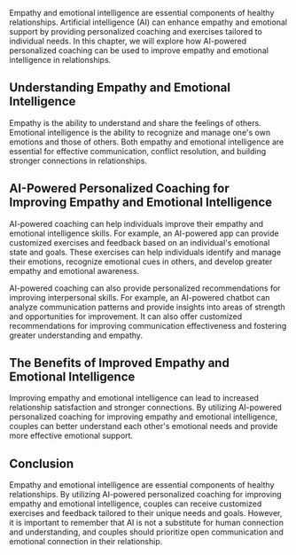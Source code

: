 
Empathy and emotional intelligence are essential components of healthy relationships. Artificial intelligence (AI) can enhance empathy and emotional support by providing personalized coaching and exercises tailored to individual needs. In this chapter, we will explore how AI-powered personalized coaching can be used to improve empathy and emotional intelligence in relationships.

Understanding Empathy and Emotional Intelligence
------------------------------------------------

Empathy is the ability to understand and share the feelings of others. Emotional intelligence is the ability to recognize and manage one's own emotions and those of others. Both empathy and emotional intelligence are essential for effective communication, conflict resolution, and building stronger connections in relationships.

AI-Powered Personalized Coaching for Improving Empathy and Emotional Intelligence
---------------------------------------------------------------------------------

AI-powered coaching can help individuals improve their empathy and emotional intelligence skills. For example, an AI-powered app can provide customized exercises and feedback based on an individual's emotional state and goals. These exercises can help individuals identify and manage their emotions, recognize emotional cues in others, and develop greater empathy and emotional awareness.

AI-powered coaching can also provide personalized recommendations for improving interpersonal skills. For example, an AI-powered chatbot can analyze communication patterns and provide insights into areas of strength and opportunities for improvement. It can also offer customized recommendations for improving communication effectiveness and fostering greater understanding and empathy.

The Benefits of Improved Empathy and Emotional Intelligence
-----------------------------------------------------------

Improving empathy and emotional intelligence can lead to increased relationship satisfaction and stronger connections. By utilizing AI-powered personalized coaching for improving empathy and emotional intelligence, couples can better understand each other's emotional needs and provide more effective emotional support.

Conclusion
----------

Empathy and emotional intelligence are essential components of healthy relationships. By utilizing AI-powered personalized coaching for improving empathy and emotional intelligence, couples can receive customized exercises and feedback tailored to their unique needs and goals. However, it is important to remember that AI is not a substitute for human connection and understanding, and couples should prioritize open communication and emotional connection in their relationship.

